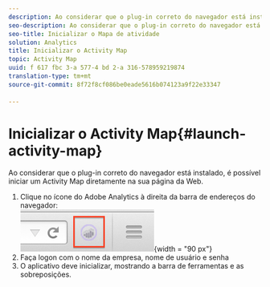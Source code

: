 ```yaml
---
description: Ao considerar que o plug-in correto do navegador está instalado, é possível iniciar um Activity Map diretamente na sua página da Web.
seo-description: Ao considerar que o plug-in correto do navegador está instalado, é possível iniciar um Mapa de atividade diretamente na sua página da Web.
seo-title: Inicializar o Mapa de atividade
solution: Analytics
title: Inicializar o Activity Map
topic: Activity Map
uuid: f 617 fbc 3-a 577-4 bd 2-a 316-578959219874
translation-type: tm+mt
source-git-commit: 8f72f8cf086be0eade5616b074123a9f22e33347

---
```



# Inicializar o Activity Map{#launch-activity-map}

Ao considerar que o plug-in correto do navegador está instalado, é possível iniciar um Activity Map diretamente na sua página da Web.

1. Clique no ícone do Adobe Analytics à direita da barra de endereços do navegador:\
   ![](assets/an_icon.png){width = "90 px"}
1. Faça logon com o nome da empresa, nome de usuário e senha
1. O aplicativo deve inicializar, mostrando a barra de ferramentas e as sobreposições.

